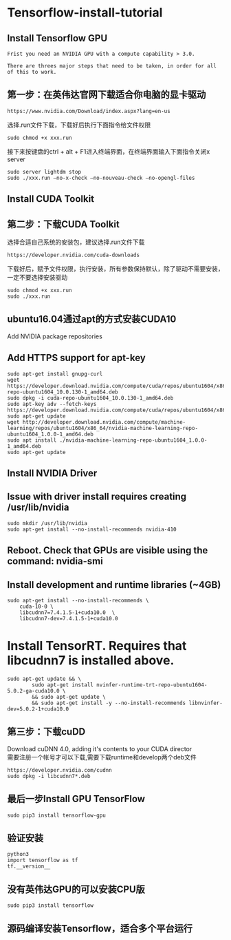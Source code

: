 # Tensorflow-install-tutorial

## Install Tensorflow GPU
	
	Frist you need an NVIDIA GPU with a compute capability > 3.0.
	
	There are threes major steps that need to be taken, in order for all of this to work.

## 第一步：在英伟达官网下载适合你电脑的显卡驱动

	https://www.nvidia.com/Download/index.aspx?lang=en-us

选择.run文件下载，下载好后执行下面指令给文件权限

	sudo chmod +x xxx.run

接下来按键盘的ctrl + alt + F1进入终端界面，在终端界面输入下面指令关闭x server
	
	sudo server lightdm stop
	sudo ./xxx.run –no-x-check –no-nouveau-check –no-opengl-files

## Install CUDA Toolkit 
## 第二步：下载CUDA Toolkit

选择合适自己系统的安装包，建议选择.run文件下载

	https://developer.nvidia.com/cuda-downloads

下载好后，赋予文件权限，执行安装，所有参数保持默认，除了驱动不需要安装，一定不要选择安装驱动
	
	sudo chmod +x xxx.run
	sudo ./xxx.run
## ubuntu16.04通过apt的方式安装CUDA10
	
Add NVIDIA package repositories

## Add HTTPS support for apt-key
	
	sudo apt-get install gnupg-curl
	wget https://developer.download.nvidia.com/compute/cuda/repos/ubuntu1604/x86_64/cuda-repo-ubuntu1604_10.0.130-1_amd64.deb
	sudo dpkg -i cuda-repo-ubuntu1604_10.0.130-1_amd64.deb
	sudo apt-key adv --fetch-keys https://developer.download.nvidia.com/compute/cuda/repos/ubuntu1604/x86_64/7fa2af80.pub
	sudo apt-get update
	wget http://developer.download.nvidia.com/compute/machine-learning/repos/ubuntu1604/x86_64/nvidia-machine-learning-repo-ubuntu1604_1.0.0-1_amd64.deb
	sudo apt install ./nvidia-machine-learning-repo-ubuntu1604_1.0.0-1_amd64.deb
	sudo apt-get update

## Install NVIDIA Driver
## Issue with driver install requires creating /usr/lib/nvidia

	sudo mkdir /usr/lib/nvidia
	sudo apt-get install --no-install-recommends nvidia-410

## Reboot. Check that GPUs are visible using the command: nvidia-smi

## Install development and runtime libraries (~4GB)

	sudo apt-get install --no-install-recommends \
    	cuda-10-0 \
    	libcudnn7=7.4.1.5-1+cuda10.0  \
    	libcudnn7-dev=7.4.1.5-1+cuda10.0


# Install TensorRT. Requires that libcudnn7 is installed above.
	
	sudo apt-get update && \
        	sudo apt-get install nvinfer-runtime-trt-repo-ubuntu1604-5.0.2-ga-cuda10.0 \
        	&& sudo apt-get update \
        	&& sudo apt-get install -y --no-install-recommends libnvinfer-dev=5.0.2-1+cuda10.0

## 第三步：下载cuDD

Download cuDNN 4.0, adding it's contents to your CUDA director <br>
需要注册一个帐号才可以下载,需要下载runtime和develop两个deb文件

	https://developer.nvidia.com/cudnn
	sudo dpkg -i libcudnn7*.deb

## 最后一步Install GPU TensorFlow

	sudo pip3 install tensorflow-gpu

## 验证安装

	python3
	import tensorflow as tf
	tf.__version__

## 没有英伟达GPU的可以安装CPU版

	sudo pip3 install tensorflow

## 源码编译安装Tensorflow，适合多个平台运行
	
	



